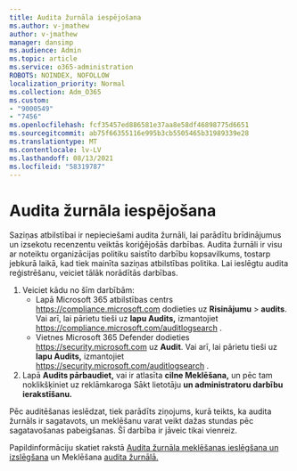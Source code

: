 ```yaml
---
title: Audita žurnāla iespējošana
ms.author: v-jmathew
author: v-jmathew
manager: dansimp
ms.audience: Admin
ms.topic: article
ms.service: o365-administration
ROBOTS: NOINDEX, NOFOLLOW
localization_priority: Normal
ms.collection: Adm_O365
ms.custom:
- "9000549"
- "7456"
ms.openlocfilehash: fcf35457ed886581e37aa8e58df46898775d6651
ms.sourcegitcommit: ab75f66355116e995b3cb5505465b31989339e28
ms.translationtype: MT
ms.contentlocale: lv-LV
ms.lasthandoff: 08/13/2021
ms.locfileid: "58319787"
---
```

# <a name="enable-the-audit-log"></a>Audita žurnāla iespējošana

Saziņas atbilstībai ir nepieciešami audita žurnāli, lai parādītu brīdinājumus un izsekotu recenzentu veiktās koriģējošās darbības. Audita žurnāli ir visu ar noteiktu organizācijas politiku saistīto darbību kopsavilkums, tostarp jebkurā laikā, kad tiek mainīta saziņas atbilstības politika. Lai ieslēgtu audita reģistrēšanu, veiciet tālāk norādītās darbības.

1. Veiciet kādu no šīm darbībām:
   - Lapā Microsoft 365 atbilstības centrs <https://compliance.microsoft.com> dodieties uz **Risinājumu** \> **audits**. Vai arī, lai pārietu tieši uz **lapu Audits,** izmantojiet <https://compliance.microsoft.com/auditlogsearch> .
   - Vietnes Microsoft 365 Defender dodieties <https://security.microsoft.com> uz **Audit**. Vai arī, lai pārietu tieši uz **lapu Audits,** izmantojiet <https://security.microsoft.com/auditlogsearch> .
2. Lapā **Audits pārbaudiet,** vai ir atlasīta **cilne Meklēšana,** un pēc tam noklikšķiniet uz reklāmkaroga Sākt lietotāju **un administratoru darbību ierakstīšanu.**

Pēc auditēšanas ieslēdzat, tiek parādīts ziņojums, kurā teikts, ka audita žurnāls ir sagatavots, un meklēšanu varat veikt dažas stundas pēc sagatavošanas pabeigšanas. Šī darbība ir jāveic tikai vienreiz.

Papildinformāciju skatiet rakstā [Audita žurnāla meklēšanas ieslēgšana un izslēgšana](https://docs.microsoft.com/microsoft-365/compliance/turn-audit-log-search-on-or-off) un Meklēšana [audita žurnālā.](https://docs.microsoft.com/microsoft-365/compliance/search-the-audit-log-in-security-and-compliance)

